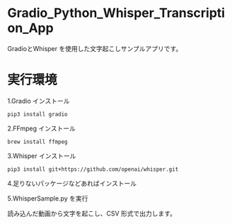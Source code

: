# Gradio_Python_Whisper_Transcription_App


GradioとWhisper を使用した文字起こしサンプルアプリです。

# 実行環境

1.Gradio インストール

```
pip3 install gradio
```

2.FFmpeg インストール

```
brew install ffmpeg
```

3.Whisper インストール

```
pip3 install git+https://github.com/openai/whisper.git
```

4.足りないパッケージなどあればインストール

5.WhisperSample.py を実行

読み込んだ動画から文字を起こし、CSV 形式で出力します。

